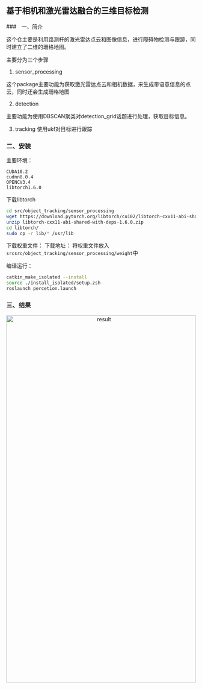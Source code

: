 ## 基于相机和激光雷达融合的三维目标检测

###　一、简介

这个仓主要是利用路测杆的激光雷达点云和图像信息，进行障碍物检测与跟踪，同时建立了二维的珊格地图。

主要分为三个步骤

1. sensor_processing

这个package主要功能为获取激光雷达点云和相机数据，来生成带语意信息的点云，同时还会生成珊格地图

2. detection

主要功能为使用DBSCAN聚类对detection_grid话题进行处理，获取目标信息。

3. tracking
使用ukf对目标进行跟踪

### 二、安装

主要环境：
```
CUDA10.2
cudnn8.0.4
OPENCV3.4
libtorch1.6.0
```

下载libtorch
```zsh
cd src/object_tracking/sensor_processing
wget https://download.pytorch.org/libtorch/cu102/libtorch-cxx11-abi-shared-with-deps-1.6.0.zip
unzip libtorch-cxx11-abi-shared-with-deps-1.6.0.zip
cd libtorch/
sudo cp -r lib/* /usr/lib
```

下载权重文件：
下载地址：
将权重文件放入`srcsrc/object_tracking/sensor_processing/weight`中

编译运行：
```zsh
catkin_make_isolated --install
source ./install_isolated/setup.zsh
roslaunch percetion.launch
```

### 三、结果

<center>

<img src="./image/result.png" alt="result" width="100%" height="50%" align="result" />

</center>